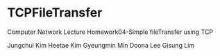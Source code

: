 # TCPFileTransfer
Computer Network Lecture Homework04-Simple fileTransfer using TCP

Jungchul Kim
Heetae Kim
Gyeungmin Min
Doona Lee
Gisung Lim 
